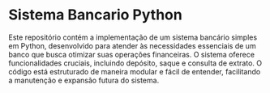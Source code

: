 # Sistema Bancario Python
 Este repositório contém a implementação de um sistema bancário simples em Python, desenvolvido para atender às necessidades essenciais de um banco que busca otimizar suas operações financeiras. O sistema oferece funcionalidades cruciais, incluindo depósito, saque e consulta de extrato. O código está estruturado de maneira modular e fácil de entender, facilitando a manutenção e expansão futura do sistema.
